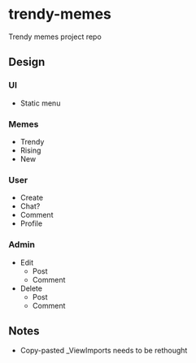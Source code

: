 # trendy-memes
Trendy memes project repo

## Design
### UI
- Static menu
### Memes
- Trendy
- Rising
- New
### User
- Create
- Chat?
- Comment
- Profile
### Admin
- Edit
    - Post
    - Comment
- Delete
    - Post
    - Comment

## Notes
- Copy-pasted _ViewImports needs to be rethought
